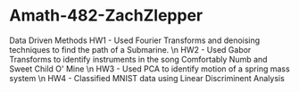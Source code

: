 # Amath-482-ZachZlepper
 Data Driven Methods
HW1 - Used Fourier Transforms and denoising techniques to find the path of a Submarine. \n
HW2 - Used Gabor Transforms to identify instruments in the song Comfortably Numb and Sweet Child O' Mine \n
HW3 - Used PCA to identify motion of a spring mass system \n
HW4 - Classified MNIST data using Linear Discriminent Analysis
